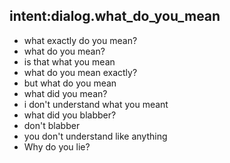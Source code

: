 ## intent:dialog.what_do_you_mean
- what exactly do you mean?
- what do you mean? 
- is that what you mean
- what do you mean exactly?
- but what do you mean
- what did you mean?
- i don't understand what you meant
- what did you blabber?
- don't blabber
- you don't understand like anything
- Why do you lie?